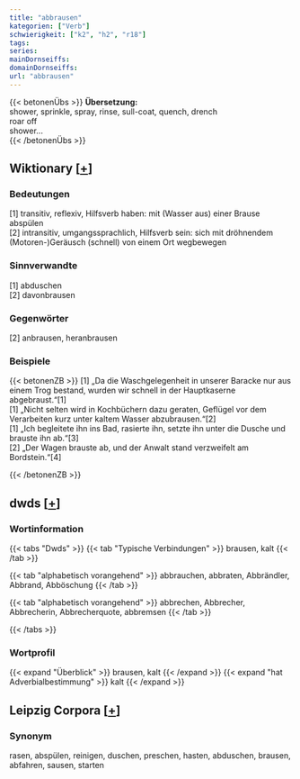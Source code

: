 ```yaml
---
title: "abbrausen"
kategorien: ["Verb"]
schwierigkeit: ["k2", "h2", "r18"]
tags:
series:
mainDornseiffs:
domainDornseiffs:
url: "abbrausen"
---
```


{{< betonenÜbs >}}
**Übersetzung:**  
shower, sprinkle, spray, rinse, sull-coat, quench, drench  
roar  off  
shower...  
{{< /betonenÜbs >}}

## Wiktionary [[+](https://de.wiktionary.org/wiki/abbrausen)]

### Bedeutungen
[1] transitiv, reflexiv, Hilfsverb haben: mit (Wasser aus) einer Brause abspülen  
[2] intransitiv, umgangssprachlich, Hilfsverb sein: sich mit dröhnendem (Motoren-)Geräusch (schnell) von einem Ort wegbewegen  

### Sinnverwandte
[1] abduschen  
[2] davonbrausen  

### Gegenwörter
[2] anbrausen, heranbrausen  

### Beispiele
{{< betonenZB >}}
[1] „Da die Waschgelegenheit in unserer Baracke nur aus einem Trog bestand, wurden wir schnell in der Hauptkaserne abgebraust.“[1]  
[1] „Nicht selten wird in Kochbüchern dazu geraten, Geflügel vor dem Verarbeiten kurz unter kaltem Wasser abzubrausen.“[2]  
[1] „Ich begleitete ihn ins Bad, rasierte ihn, setzte ihn unter die Dusche und brauste ihn ab.“[3]  
[2] „Der Wagen brauste ab, und der Anwalt stand verzweifelt am Bordstein.“[4]  

{{< /betonenZB >}}


## dwds [[+](https://www.dwds.de/wb/abbrausen)]

### Wortinformation
{{< tabs "Dwds" >}}
{{< tab "Typische Verbindungen" >}}
brausen, kalt
{{< /tab >}}

{{< tab "alphabetisch vorangehend" >}}
abbrauchen, abbraten, Abbrändler, Abbrand, Abböschung
{{< /tab >}}

{{< tab "alphabetisch vorangehend" >}}
abbrechen, Abbrecher, Abbrecherin, Abbrecherquote, abbremsen
{{< /tab >}}

{{< /tabs >}}

### Wortprofil
{{< expand "Überblick" >}} brausen, kalt {{< /expand >}}
{{< expand "hat Adverbialbestimmung" >}} kalt {{< /expand >}}

## Leipzig Corpora [[+](https://corpora.uni-leipzig.de/en/res?word=abbrausen&corpusId=deu_newscrawl-public_2018)]


### Synonym
rasen, abspülen, reinigen, duschen, preschen, hasten, abduschen, brausen, abfahren, sausen, starten


